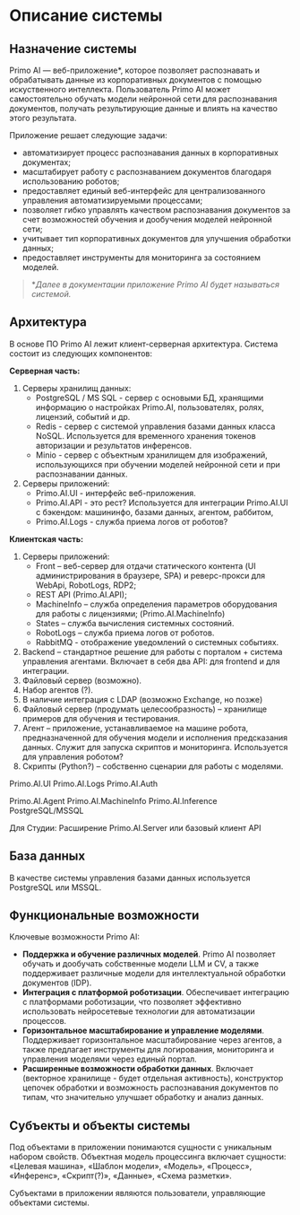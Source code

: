 # Описание системы

## Назначение системы

Primo AI — веб-приложение\*, которое позволяет распознавать и обрабатывать данные из корпоративных документов с помощью искуственного интеллекта. Пользователь Primo AI может самостоятельно обучать модели нейронной сети для распознавания документов, получать результирующие данные и влиять на качество этого результата. 

Приложение решает следующие задачи:
* автоматизирует процесс распознавания данных в корпоративных документах;
* масштабирует работу с распознаванием документов благодаря использованию роботов;
* предоставляет единый веб-интерфейс для централизованного управления автоматизируемыми процессами;
* позволяет гибко управлять качеством распознавания документов за счет возможностей обучения и дообучения моделей нейронной сети;
* учитывает тип корпоративных документов для улучшения обработки данных;
* предоставляет инструменты для мониторинга за состоянием моделей.

> \**Далее в документации приложение Primo AI будет называться *системой*.*


## Архитектура

В основе ПО Primo AI лежит клиент-серверная архитектура. Система состоит из следующих компонентов:

**Серверная часть:**

1. Серверы хранилищ данных:
   * PostgreSQL / MS SQL - сервер с основыми БД, хранящими информацию о настройках Primo.AI, пользователях, ролях, лицензий, событий и др.
   * Redis - сервер с системой управления базами данных класса NoSQL. Используется для временного хранения токенов авторизации и результатов инференсов.
   * Minio - сервер с объектным хранилищем для изображений, использующихся при обучении моделей нейронной сети и при распознавании данных. 
2. Серверы приложений:
   * Primo.AI.UI - интерфейс веб-приложения.
   * Primo.AI.API - это рест? Используется для интеграции Primo.AI.UI с бэкендом: машининфо, базами данных, агентом, раббитом,
   * Primo.AI.Logs - служба приема логов от роботов?

**Клиентская часть:**




1. Серверы приложений:
    * Front – веб-сервер для отдачи статического контента (UI администрирования в браузере, SPA) и реверс-прокси для WebApi, RobotLogs, RDP2;
    * REST API  (Primo.AI.API);
    * MachineInfo – служба определения параметров оборудования для работы с лицензиями; (Primo.AI.MachineInfo)
    * States – служба вычисления системных состояний.
    * RobotLogs – служба приема логов от роботов.
    * RabbitMQ - отображение уведомлений о системных событиях.
1.	Backend – стандартное решение для работы с порталом + система управления агентами. Включает в себя два API: для frontend и для интеграции.
1.	Файловый сервер (возможно).
1.	Набор агентов (?).
1.	В наличие интеграция с LDAP (возможно Exchange, но позже)
1.	Файловый сервер (продумать целесообразность) – хранилище примеров для обучения и тестирования.
1.	Агент – приложение, устанавливаемое на машине робота, предназначенной для обучения модели и исполнения предсказания данных. Служит для запуска скриптов и мониторинга. Используется для управления роботом?
1.	Скрипты (Python?) – собственно сценарии для работы с моделями.


Primo.AI.UI
Primo.AI.Logs
Primo.AI.Auth

Primo.AI.Agent
Primo.AI.MachineInfo
Primo.AI.Inference
PostgreSQL/MSSQL

Для Студии:
Расширение Primo.AI.Server или базовый клиент API



## База данных

В качестве системы управления базами данных используется PostgreSQL или MSSQL.




## Функциональные возможности

Ключевые возможности Primo AI:
* **Поддержка и обучение различных моделей**. Primo AI позволяет обучать и дообучать собственные модели LLM и CV, а также поддерживает различные модели для интеллектуальной обработки документов (IDP).
* **Интеграция с платформой роботизации**. Обеспечивает интеграцию с платформами роботизации, что позволяет эффективно использовать нейросетевые технологии для автоматизации процессов.
* **Горизонтальное масштабирование и управление моделями**. Поддерживает горизонтальное масштабирование через агентов, а также предлагает инструменты для логирования, мониторинга и управления моделями через единый портал.
* **Расширенные возможности обработки данных**. Включает (векторное хранилище - будет отдельная активность), конструктор цепочек обработки и возможность распознавания документов по типам, что значительно улучшает обработку и анализ данных.






## Субъекты и объекты системы

Под объектами в приложении понимаются сущности с уникальным набором свойств. Объектная модель процессинга включает сущности: «Целевая машина», «Шаблон модели», «Модель», «Процесс», «Инференс», «Скрипт(?)», «Данные», «Схема разметки».

Субъектами в приложении являются пользователи, управляющие объектами системы.
